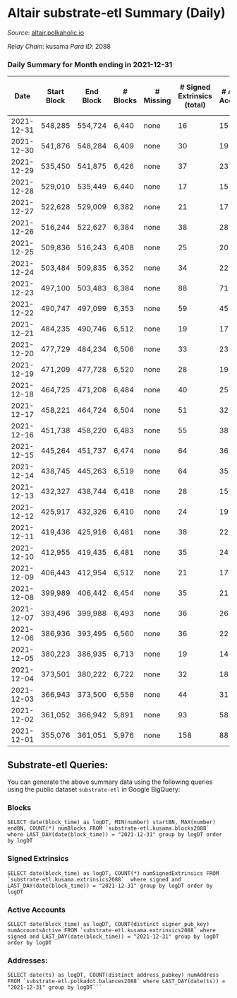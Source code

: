# Altair substrate-etl Summary (Daily)

_Source_: [altair.polkaholic.io](https://altair.polkaholic.io)

*Relay Chain*: kusama
*Para ID*: 2088



### Daily Summary for Month ending in 2021-12-31


| Date | Start Block | End Block | # Blocks | # Missing | # Signed Extrinsics (total) | # Active Accounts | # Addresses with Balances | # Events | # Transfers | # XCM Transfers In | # XCM Transfers Out |
| ---- | ----------- | --------- | -------- | --------- | --------------------------- | ----------------- | ------------------------- | -------- | ----------- | ------------------ | ------------------- |
| 2021-12-31 | 548,285 | 554,724 | 6,440 | none  | 16 | 15 | 20,225 | 13,093 | 14 ($1,131.13) |   |   |
| 2021-12-30 | 541,876 | 548,284 | 6,409 | none  | 30 | 19 | 20,211 | 13,166 | 22 ($4,453.97) |   |   |
| 2021-12-29 | 535,450 | 541,875 | 6,426 | none  | 37 | 23 | 20,191 | 13,223 | 23 ($3,015.21) |   |   |
| 2021-12-28 | 529,010 | 535,449 | 6,440 | none  | 17 | 15 | 20,169 | 13,273 | 30 ($3,491.24) |   |   |
| 2021-12-27 | 522,628 | 529,009 | 6,382 | none  | 21 | 17 | 20,141 | 13,098 | 24 ($3,054.06) |   |   |
| 2021-12-26 | 516,244 | 522,627 | 6,384 | none  | 38 | 28 | 20,117 | 13,161 | 23 ($35,380.74) |   |   |
| 2021-12-25 | 509,836 | 516,243 | 6,408 | none  | 25 | 20 | 20,094 | 13,166 | 24 ($4,583.65) |   |   |
| 2021-12-24 | 503,484 | 509,835 | 6,352 | none  | 34 | 22 | 20,070 | 13,149 | 30 ($3,298.48) |   |   |
| 2021-12-23 | 497,100 | 503,483 | 6,384 | none  | 88 | 71 | 20,041 | 13,443 | 32 ($5,461.15) |   |   |
| 2021-12-22 | 490,747 | 497,099 | 6,353 | none  | 59 | 45 | 20,009 | 13,486 | 53 ($133,953.38) |   |   |
| 2021-12-21 | 484,235 | 490,746 | 6,512 | none  | 19 | 17 | 19,958 | 13,417 | 30 ($4,310.42) |   |   |
| 2021-12-20 | 477,729 | 484,234 | 6,506 | none  | 33 | 23 | 19,928 | 13,493 | 33 ($2,533.73) |   |   |
| 2021-12-19 | 471,209 | 477,728 | 6,520 | none  | 28 | 19 |  | 13,475 | 31 ($18,984.34) |   |   |
| 2021-12-18 | 464,725 | 471,208 | 6,484 | none  | 40 | 25 | 19,865 | 13,456 | 32 ($18,545.72) |   |   |
| 2021-12-17 | 458,221 | 464,724 | 6,504 | none  | 51 | 32 | 19,833 | 13,538 | 41 ($501,146.78) |   |   |
| 2021-12-16 | 451,738 | 458,220 | 6,483 | none  | 55 | 38 | 19,804 | 13,804 | 57 ($11,640.64) |   |   |
| 2021-12-15 | 445,264 | 451,737 | 6,474 | none  | 64 | 36 | 19,748 | 14,196 | 91 ($15,772.93) |   |   |
| 2021-12-14 | 438,745 | 445,263 | 6,519 | none  | 64 | 35 | 19,657 | 13,822 | 47 ($11,483.81) |   |   |
| 2021-12-13 | 432,327 | 438,744 | 6,418 | none  | 28 | 15 | 19,608 | 13,713 | 75 ($57,168.64) |   |   |
| 2021-12-12 | 425,917 | 432,326 | 6,410 | none  | 24 | 19 | 19,534 | 13,343 | 45 ($11,173.82) |   |   |
| 2021-12-11 | 419,436 | 425,916 | 6,481 | none  | 38 | 22 | 19,489 | 13,503 | 46 ($17,259.66) |   |   |
| 2021-12-10 | 412,955 | 419,435 | 6,481 | none  | 35 | 24 | 19,445 | 13,624 | 57 ($20,055.23) |   |   |
| 2021-12-09 | 406,443 | 412,954 | 6,512 | none  | 21 | 17 | 19,389 | 13,821 | 70 ($27,416.33) |   |   |
| 2021-12-08 | 399,989 | 406,442 | 6,454 | none  | 35 | 21 | 19,319 | 14,580 | 149 ($24,312.74) |   |   |
| 2021-12-07 | 393,496 | 399,988 | 6,493 | none  | 36 | 26 | 19,174 | 15,058 | 186 ($43,096.26) |   |   |
| 2021-12-06 | 386,936 | 393,495 | 6,560 | none  | 36 | 22 | 18,995 | 14,027 | 79 ($11,114.36) |   |   |
| 2021-12-05 | 380,223 | 386,935 | 6,713 | none  | 19 | 14 | 18,920 | 14,553 | 101 ($53,711.41) |   |   |
| 2021-12-04 | 373,501 | 380,222 | 6,722 | none  | 32 | 18 | 18,824 | 14,506 | 94 ($33,894.61) |   |   |
| 2021-12-03 | 366,943 | 373,500 | 6,558 | none  | 44 | 31 | 18,733 | 15,935 | 253 ($70,028.73) |   |   |
| 2021-12-02 | 361,052 | 366,942 | 5,891 | none  | 93 | 58 | 18,483 | 16,670 | 436 ($86,725.52) |   |   |
| 2021-12-01 | 355,076 | 361,051 | 5,976 | none  | 158 | 88 | 18,046 | 21,100 | 821 ($187,788.02) |   |   |

## Substrate-etl Queries:
You can generate the above summary data using the following queries using the public dataset `substrate-etl` in Google BigQuery:


### Blocks
```
SELECT date(block_time) as logDT, MIN(number) startBN, MAX(number) endBN, COUNT(*) numBlocks FROM `substrate-etl.kusama.blocks2088`  where LAST_DAY(date(block_time)) = "2021-12-31" group by logDT order by logDT
```


### Signed Extrinsics
```
SELECT date(block_time) as logDT, COUNT(*) numSignedExtrinsics FROM `substrate-etl.kusama.extrinsics2088`  where signed and LAST_DAY(date(block_time)) = "2021-12-31" group by logDT order by logDT
```


### Active Accounts
```
SELECT date(block_time) as logDT, COUNT(distinct signer_pub_key) numAccountsActive FROM `substrate-etl.kusama.extrinsics2088` where signed and LAST_DAY(date(block_time)) = "2021-12-31" group by logDT order by logDT
```


### Addresses:
```
SELECT date(ts) as logDT, COUNT(distinct address_pubkey) numAddress FROM `substrate-etl.polkadot.balances2088` where LAST_DAY(date(ts)) = "2021-12-31" group by logDT```

